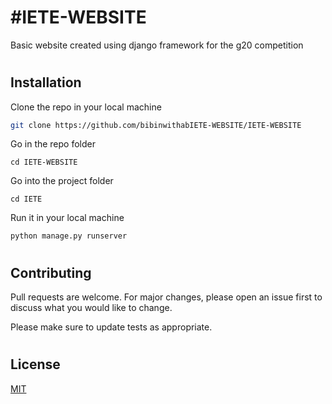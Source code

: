 # 
# #IETE-WEBSITE 

Basic website created using django framework for the g20 competition 
#
## Installation

Clone the repo in your local machine
```bash
git clone https://github.com/bibinwithabIETE-WEBSITE/IETE-WEBSITE
```
Go in the repo folder
```
cd IETE-WEBSITE
```
Go into the project folder
```
cd IETE
```
Run it in your local machine
```
python manage.py runserver
```
#
## Contributing

Pull requests are welcome. For major changes, please open an issue first
to discuss what you would like to change.

Please make sure to update tests as appropriate.
#
## License

[MIT](https://choosealicense.com/licenses/mit/)
#
